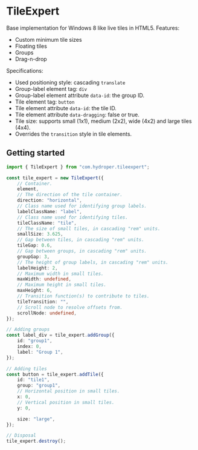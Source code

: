 # TileExpert

Base implementation for Windows 8 like live tiles in HTML5. Features:

- Custom minimum tile sizes
- Floating tiles
- Groups
- Drag-n-drop

Specifications:

- Used positioning style: cascading `translate`
- Group-label element tag: `div`
- Group-label element attribute `data-id`: the group ID.
- Tile element tag: `button`
- Tile element attribute `data-id`: the tile ID.
- Tile element attribute `data-dragging`: false or true.
- Tile size: supports small (1x1), medium (2x2), wide (4x2) and large tiles (4x4).
- Overrides the `transition` style in tile elements.

## Getting started

```ts
import { TileExpert } from "com.hydroper.tileexpert";

const tile_expert = new TileExpert({
    // Container.
    element,
    // The direction of the tile container.
    direction: "horizontal",
    // Class name used for identifying group labels.
    labelClassName: "label",
    // Class name used for identifying tiles.
    tileClassName: "tile",
    // The size of small tiles, in cascading "rem" units.
    smallSize: 3.625,
    // Gap between tiles, in cascading "rem" units.
    tileGap: 0.6,
    // Gap between groups, in cascading "rem" units.
    groupGap: 3,
    // The height of group labels, in cascading "rem" units.
    labelHeight: 2,
    // Maximum width in small tiles.
    maxWidth: undefined,
    // Maximum height in small tiles.
    maxHeight: 6,
    // Transition function(s) to contribute to tiles.
    tileTransition: "",
    // Scroll node to resolve offsets from.
    scrollNode: undefined,
});

// Adding groups
const label_div = tile_expert.addGroup({
    id: "group1",
    index: 0,
    label: "Group 1",
});

// Adding tiles
const button = tile_expert.addTile({
    id: "tile1",
    group: "group1",
    // Horizontal position in small tiles.
    x: 0,
    // Vertical position in small tiles.
    y: 0,

    size: "large",
});

// Disposal
tile_expert.destroy();
```